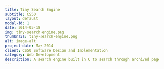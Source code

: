 ```yaml
---
title: Tiny Search Engine
subtitle: CS50
layout: default
modal-id: 1
date: 2014-05-18
img: tiny-search-engine.png
thumbnail: tiny-search-engine.png
alt: image-alt
project-date: May 2014
client: CS50 Software Design and Implementation
category: Web Development
description: A search engine built in C to search through archived pages of Dartmouth’s CS website. The program is split into a web crawler, an indexer, and a query engine.
---
```

